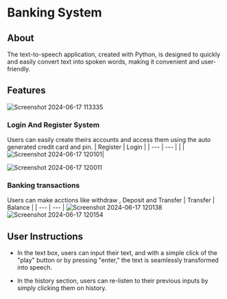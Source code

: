 ﻿# Banking System
## About
The text-to-speech application, created with Python, is designed to quickly and easily convert text into spoken words, making it convenient and user-friendly.

## Features



![Screenshot 2024-06-17 113335](https://github.com/Aristotelis03/BankingSystem/assets/122119588/cab617c1-9888-4fa6-951e-46a2a3b3e69f)





### Login And Register System
Users can easily create theirs accounts and access them using the auto generated credit card and pin.
| Register | Login |
| --- | --- |
| |![Screenshot 2024-06-17 120101](https://github.com/Aristotelis03/BankingSystem/assets/122119588/a650a545-e52b-41a5-aa2d-72817220019e)|

![Screenshot 2024-06-17 120011](https://github.com/Aristotelis03/BankingSystem/assets/122119588/77b41604-818c-4c1c-9c83-15d6576d428d)

### Banking transactions
Users can make acctions like withdraw , Deposit and Transfer
| Transfer | Balance |
| --- | --- |
![Screenshot 2024-06-17 120138](https://github.com/Aristotelis03/BankingSystem/assets/122119588/05fda907-5c4d-47bd-a116-a8ef9918c5a3)
![Screenshot 2024-06-17 120154](https://github.com/Aristotelis03/BankingSystem/assets/122119588/67e094a4-b2a9-476a-9529-cf1a27ecc0fb)
## User Instructions

* In the text box, users can input their text, and with a simple click of the "play" button or by pressing "enter," the text is seamlessly transformed into speech.

* In the history section, users can re-listen to their previous inputs by simply clicking them on history.


